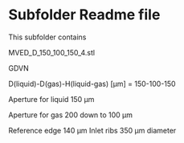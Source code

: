 # Subfolder Readme file
This subfolder contains

MVED_D_150_100_150_4.stl

GDVN

D(liquid)-D(gas)-H(liquid-gas) [µm] 
= 150-100-150

Aperture for liquid
150 µm

Aperture for gas
200 down to 100 µm

Reference edge 140 µm
Inlet ribs 350 µm diameter
